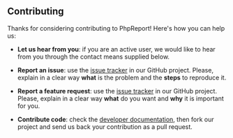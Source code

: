 ## Contributing

Thanks for considering contributing to PhpReport! Here's how you can help us:

- **Let us hear from you**: if you are an active user, we would like to hear
  from you through the contact means supplied below.

- **Report an issue**: use the
  [issue tracker](https://github.com/Igalia/phpreport/issues) in our GitHub
  project. Please, explain in a clear way **what** is the problem and the
  **steps** to reproduce it.

- **Report a feature request**: use the
  [issue tracker](https://github.com/Igalia/phpreport/issues) in our GitHub
  project. Please, explain in a clear way **what** do you want and **why** it is
  important for you.

- **Contribute code**: check the
  [developer documentation](http://igalia.github.io/phpreport/developer/index.html), then fork our project and
  send us back your contribution as a pull request.
